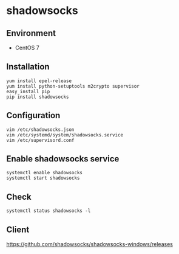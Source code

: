 # shadowsocks

## Environment

* CentOS 7

## Installation

```
yum install epel-release
yum install python-setuptools m2crypto supervisor
easy_install pip
pip install shadowsocks
```

## Configuration

```
vim /etc/shadowsocks.json
vim /etc/systemd/system/shadowsocks.service
vim /etc/supervisord.conf
```

## Enable shadowsocks service

```
systemctl enable shadowsocks
systemctl start shadowsocks
```

## Check

`systemctl status shadowsocks -l`

## Client
https://github.com/shadowsocks/shadowsocks-windows/releases

